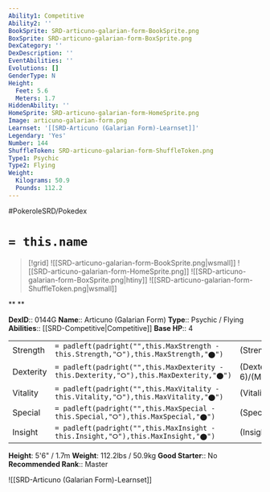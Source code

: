 ```yaml
---
Ability1: Competitive
Ability2: ''
BookSprite: SRD-articuno-galarian-form-BookSprite.png
BoxSprite: SRD-articuno-galarian-form-BoxSprite.png
DexCategory: ''
DexDescription: ''
EventAbilities: ''
Evolutions: []
GenderType: N
Height:
  Feet: 5.6
  Meters: 1.7
HiddenAbility: ''
HomeSprite: SRD-articuno-galarian-form-HomeSprite.png
Image: articuno-galarian-form.png
Learnset: '[[SRD-Articuno (Galarian Form)-Learnset]]'
Legendary: 'Yes'
Number: 144
ShuffleToken: SRD-articuno-galarian-form-ShuffleToken.png
Type1: Psychic
Type2: Flying
Weight:
  Kilograms: 50.9
  Pounds: 112.2
---
```


#PokeroleSRD/Pokedex

# `= this.name`

> [!grid]
> ![[SRD-articuno-galarian-form-BookSprite.png|wsmall]]
> ![[SRD-articuno-galarian-form-HomeSprite.png]]
> ![[SRD-articuno-galarian-form-BoxSprite.png|htiny]]
> ![[SRD-articuno-galarian-form-ShuffleToken.png|wsmall]]


**
**

**DexID**:: 0144G
**Name**:: Articuno (Galarian Form)
**Type**:: Psychic / Flying
**Abilities**:: [[SRD-Competitive|Competitive]]
**Base HP**:: 4

|           |                                                                                        |                                          |
| --------- | -------------------------------------------------------------------------------------- | ---------------------------------------- |
| Strength  | `= padleft(padright("",this.MaxStrength - this.Strength,"⭘"),this.MaxStrength,"⬤")`    | (Strength::5)/(MaxStrength::5)   |
| Dexterity | `= padleft(padright("",this.MaxDexterity - this.Dexterity,"⭘"),this.MaxDexterity,"⬤")` | (Dexterity:: 6)/(MaxDexterity::6) |
| Vitality  | `= padleft(padright("",this.MaxVitality - this.Vitality,"⭘"),this.MaxVitality,"⬤")`    | (Vitality::5)/(MaxVitality::5)   |
| Special   | `= padleft(padright("",this.MaxSpecial - this.Special,"⭘"),this.MaxSpecial,"⬤")`       | (Special::7)/(MaxSpecial::7)     |
| Insight   | `= padleft(padright("",this.MaxInsight - this.Insight,"⭘"),this.MaxInsight,"⬤")`       | (Insight::6)/(MaxInsight::6)     |

**Height**: 5'6" / 1.7m
**Weight**: 112.2lbs / 50.9kg
**Good Starter**:: No
**Recommended Rank**:: Master

![[SRD-Articuno (Galarian Form)-Learnset]]